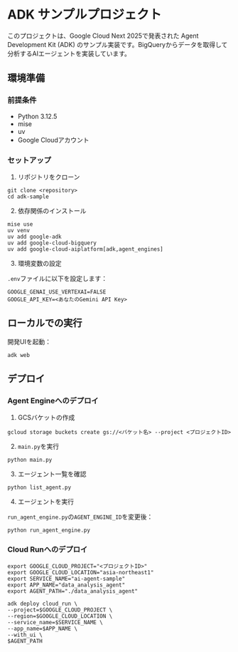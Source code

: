 # ADK サンプルプロジェクト

このプロジェクトは、Google Cloud Next 2025で発表された Agent Development Kit (ADK) のサンプル実装です。BigQueryからデータを取得して分析するAIエージェントを実装しています。

## 環境準備

### 前提条件
- Python 3.12.5
- mise
- uv
- Google Cloudアカウント

### セットアップ

1. リポジトリをクローン

```
git clone <repository>
cd adk-sample
```

2. 依存関係のインストール

```
mise use
uv venv
uv add google-adk
uv add google-cloud-bigquery
uv add google-cloud-aiplatform[adk,agent_engines]
```

3. 環境変数の設定

`.env`ファイルに以下を設定します：

```
GOOGLE_GENAI_USE_VERTEXAI=FALSE
GOOGLE_API_KEY=<あなたのGemini API Key>
```

## ローカルでの実行

開発UIを起動：

```
adk web
```

## デプロイ

### Agent Engineへのデプロイ

1. GCSバケットの作成

```
gcloud storage buckets create gs://<バケット名> --project <プロジェクトID>
```

2. `main.py`を実行

```
python main.py
```

3. エージェント一覧を確認

```
python list_agent.py
```

4. エージェントを実行

`run_agent_engine.py`の`AGENT_ENGINE_ID`を変更後：

```
python run_agent_engine.py
```

### Cloud Runへのデプロイ

```
export GOOGLE_CLOUD_PROJECT="<プロジェクトID>"
export GOOGLE_CLOUD_LOCATION="asia-northeast1"
export SERVICE_NAME="ai-agent-sample"
export APP_NAME="data_analysis_agent"
export AGENT_PATH="./data_analysis_agent"

adk deploy cloud_run \
--project=$GOOGLE_CLOUD_PROJECT \
--region=$GOOGLE_CLOUD_LOCATION \
--service_name=$SERVICE_NAME \
--app_name=$APP_NAME \
--with_ui \
$AGENT_PATH
``` 
